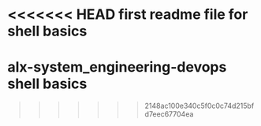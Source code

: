 <<<<<<< HEAD
first readme file for shell basics
=======
# alx-system_engineering-devops shell basics
>>>>>>> 2148ac100e340c5f0c0c74d215bfd7eec67704ea
